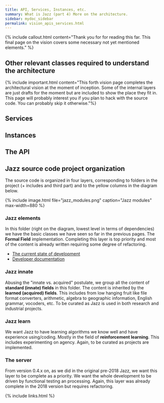 ```yaml
---
title: API, Services, Instances, etc.
summary: What is Jazz (part 4) More on the architecture.
sidebar: mydoc_sidebar
permalink: vision_apis_services.html
---
```


{% include callout.html content="Thank you for for reading this far. This final page on the vision covers some necessary not yet mentioned elements." %}

## Other relevant classes required to understand the architecture

{% include important.html content="This forth vision page completes the architectural vision at the moment of inception. Some of the internal layers are just drafts for the moment but are included to show the place they fit in. This page will probably interest you if you plan to hack with the source code. You can probably skip it otherwise."%}

## Services

## Instances

## The API

## Jazz source code project organization

The source code is organized in four layers, corresponding to folders in the project (+ includes and third part) and to the yellow columns in the diagram below.

{% include image.html file="jazz_modules.png" caption="Jazz modules" max-width=880 %}

### Jazz elements

In this folder (right on the diagram, lowest level in terms of dependencies) we have the basic classes we have seen so far in the previous pages. The **Formal Field** implementation. Completing this layer is top priority and most of the content is already written requiring some degree of refactoring.

* [The current state of development](vision_blocks_containers.html)
* [Developer documentation](vision_bop_fields_contexts.html)

### Jazz innate

Abusing the "innate vs. acquired" postulate, we group all the content of **standard (innate) fields** in this folder. The content is inherited by the **learned (acquired) fields**. This includes from low hanging fruit like file format converters, arithmetic, algebra to geographic information, English grammar, vocoders, etc. To be curated as Jazz is used in both research and industrial projects.

### Jazz learn

We want Jazz to have learning algorithms we know well and have experience using/coding. Mostly in the field of **reinforcement learning**. This includes experimenting on agency. Again, to be curated as projects are implemented.

### The server

From version 0.4.x on, as we did in the original pre-2018 Jazz, we want this layer to be complete as a priority. We want the whole development to be driven by functional testing an processing. Again, this layer was already complete in the 2018 version but requires refactoring.

{% include links.html %}
